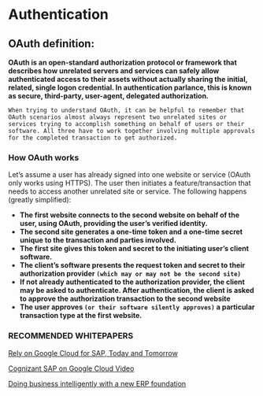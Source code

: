# Authentication



## OAuth definition:
**OAuth is an open-standard authorization protocol or framework that describes how unrelated servers and services can safely allow authenticated access to their assets without actually sharing the initial, related, single logon credential. In authentication parlance, this is known as secure, third-party, user-agent, delegated authorization.**

`When trying to understand OAuth, it can be helpful to remember that OAuth scenarios almost always represent two unrelated sites or services trying to accomplish something on behalf of users or their software. All three have to work together involving multiple approvals for the completed transaction to get authorized.`

### How OAuth works
Let’s assume a user has already signed into one website or service (OAuth only works using HTTPS). The user then initiates a feature/transaction that needs to access another unrelated site or service. The following happens (greatly simplified):
* **The first website connects to the second website on behalf of the user, using OAuth, providing the user’s verified identity.**
* **The second site generates a one-time token and a one-time secret unique to the transaction and parties involved.**
* **The first site gives this token and secret to the initiating user’s client software.**
* **The client’s software presents the request token and secret to their authorization provider `(which may or may not be the second site)`**
* **If not already authenticated to the authorization provider, the client may be asked to authenticate. After authentication, the client is asked to approve the authorization transaction to the second website**
* **The user approves `(or their software silently approves)` a particular transaction type at the first website.**






### RECOMMENDED WHITEPAPERS
[Rely on Google Cloud for SAP, Today and Tomorrow](https://www.csoonline.com/resources/224672/rely-on-google-cloud-for-sap-today-and-tomorrow)

[Cognizant SAP on Google Cloud Video](https://www.csoonline.com/resources/224662/cognizant-sap-on-google-cloud-video)

[Doing business intelligently with a new ERP foundation](https://www.csoonline.com/resources/224709/ciso-guide-to-vendor-email-compromise-vec)
